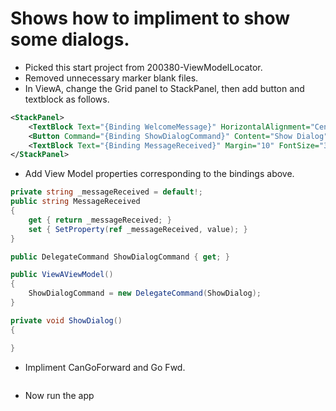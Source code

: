 # Shows how to impliment to show some dialogs.

- Picked this start project from 200380-ViewModelLocator.
- Removed unnecessary marker blank files.
- In ViewA, change the Grid panel to StackPanel, then add button and textblock as follows.

```xml
<StackPanel>
    <TextBlock Text="{Binding WelcomeMessage}" HorizontalAlignment="Center" VerticalAlignment="Center" FontSize="50"/>
    <Button Command="{Binding ShowDialogCommand}" Content="Show Dialog" Width="175" Height="85" />
    <TextBlock Text="{Binding MessageReceived}" Margin="10" FontSize="36"/>
</StackPanel>
```

- Add View Model properties corresponding to the bindings above.

```cs
private string _messageReceived = default!;
public string MessageReceived
{
    get { return _messageReceived; }
    set { SetProperty(ref _messageReceived, value); }
}

public DelegateCommand ShowDialogCommand { get; }

public ViewAViewModel()
{
    ShowDialogCommand = new DelegateCommand(ShowDialog);
}

private void ShowDialog()
{

}
```

- Impliment CanGoForward and Go Fwd.
```cs


```

- Now run the app
